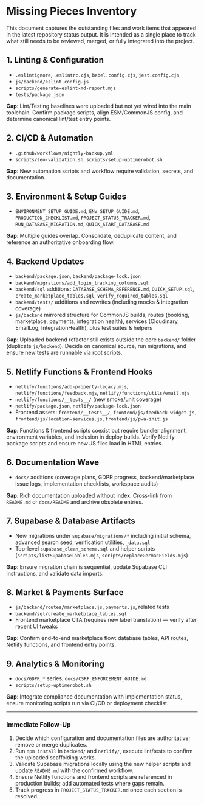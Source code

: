 # Missing Pieces Inventory

This document captures the outstanding files and work items that appeared in the latest repository status output. It is intended as a single place to track what still needs to be reviewed, merged, or fully integrated into the project.

## 1. Linting & Configuration
- `.eslintignore`, `.eslintrc.cjs`, `babel.config.cjs`, `jest.config.cjs`
- `js/backend/eslint.config.js`
- `scripts/generate-eslint-md-report.mjs`
- `tests/package.json`

**Gap**: Lint/Testing baselines were uploaded but not yet wired into the main toolchain. Confirm package scripts, align ESM/CommonJS config, and determine canonical lint/test entry points.

## 2. CI/CD & Automation
- `.github/workflows/nightly-backup.yml`
- `scripts/seo-validation.sh`, `scripts/setup-uptimerobot.sh`

**Gap**: New automation scripts and workflow require validation, secrets, and documentation.

## 3. Environment & Setup Guides
- `ENVIRONMENT_SETUP_GUIDE.md`, `ENV_SETUP_GUIDE.md`, `PRODUCTION_CHECKLIST.md`, `PROJECT_STATUS_TRACKER.md`, `RUN_DATABASE_MIGRATION.md`, `QUICK_START_DATABASE.md`

**Gap**: Multiple guides overlap. Consolidate, deduplicate content, and reference an authoritative onboarding flow.

## 4. Backend Updates
- `backend/package.json`, `backend/package-lock.json`
- `backend/migrations/add_login_tracking_columns.sql`
- `backend/sql` additions: `DATABASE_SCHEMA_REFERENCE.md`, `QUICK_SETUP.sql`, `create_marketplace_tables.sql`, `verify_required_tables.sql`
- `backend/tests/` additions and rewrites (including mocks & integration coverage)
- `js/backend` mirrored structure for CommonJS builds, routes (booking, marketplace, payments, integration health), services (Cloudinary, EmailLog, IntegrationHealth), plus test suites & helpers

**Gap**: Uploaded backend refactor still exists outside the core `backend/` folder (duplicate `js/backend`). Decide on canonical source, run migrations, and ensure new tests are runnable via root scripts.

## 5. Netlify Functions & Frontend Hooks
- `netlify/functions/add-property-legacy.mjs`, `netlify/functions/feedback.mjs`, `netlify/functions/utils/email.mjs`
- `netlify/functions/__tests__/` (new smoke/unit coverage)
- `netlify/package.json`, `netlify/package-lock.json`
- Frontend assets: `frontend/__tests__/`, `frontend/js/feedback-widget.js`, `frontend/js/location-services.js`, `frontend/js/pwa-init.js`

**Gap**: Functions & frontend scripts coexist but require bundler alignment, environment variables, and inclusion in deploy builds. Verify Netlify package scripts and ensure new JS files load in HTML entries.

## 6. Documentation Wave
- `docs/` additions (coverage plans, GDPR progress, backend/marketplace issue logs, implementation checklists, workspace audits)

**Gap**: Rich documentation uploaded without index. Cross-link from `README.md` or `docs/README` and archive obsolete entries.

## 7. Supabase & Database Artifacts
- New migrations under `supabase/migrations/*` including initial schema, advanced search seed, verification utilities, `_data.sql`
- Top-level `supabase_clean_schema.sql` and helper scripts (`scripts/listSupabaseTables.mjs`, `scripts/replaceGermanFields.mjs`)

**Gap**: Ensure migration chain is sequential, update Supabase CLI instructions, and validate data imports.

## 8. Market & Payments Surface
- `js/backend/routes/marketplace.js`, `payments.js`, related tests
- `backend/sql/create_marketplace_tables.sql`
- Frontend marketplace CTA (requires new label translation) — verify after recent UI tweaks

**Gap**: Confirm end-to-end marketplace flow: database tables, API routes, Netlify functions, and frontend entry points.

## 9. Analytics & Monitoring
- `docs/GDPR_*` series, `docs/CSRF_ENFORCEMENT_GUIDE.md`
- `scripts/setup-uptimerobot.sh`

**Gap**: Integrate compliance documentation with implementation status, ensure monitoring scripts run via CI/CD or deployment checklist.

---

### Immediate Follow-Up
1. Decide which configuration and documentation files are authoritative; remove or merge duplicates.
2. Run `npm install` in `backend/` and `netlify/`, execute lint/tests to confirm the uploaded scaffolding works.
3. Validate Supabase migrations locally using the new helper scripts and update `README.md` with the confirmed workflow.
4. Ensure Netlify functions and frontend scripts are referenced in production builds; add automated tests where gaps remain.
5. Track progress in `PROJECT_STATUS_TRACKER.md` once each section is resolved.
